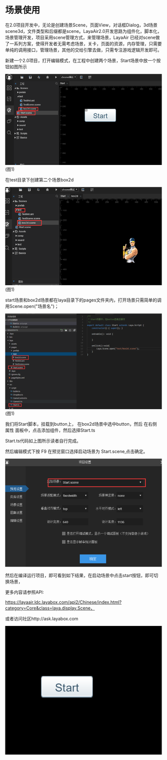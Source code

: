 # 场景使用

​      在2.0项目开发中，无论是创建场景Scene，页面View，对话框Dialog，3d场景scene3d，文件类型和后缀都是scene。LayaAir2.0开发思路为组件化，脚本化，场景管理开发，项目采用scene管理方式，来管理场景，LayaAir 已经对scene做了一系列方案，使得开发者无需考虑场景，关卡，页面的资源，内存管理，只需要单纯的调用接口，管理场景，其他的交给引擎去做，只需专注游戏逻辑开发即可。



新建一个2.0项目，打开编辑模式，在工程中创建两个场景，Start场景中放一个按钮如图所示



![1](img\1.png)(图1)



在test目录下创建第二个场景box2d

![1](img\2.png)(图1)

start场景和box2d场景都在laya目录下的pages文件夹内，打开场景只需简单的调用Scene.open("场景名")；

![1](img\3.png)(图1)

我们将Start脚本，挂载到button上， 在box2d场景中选中button，然后 在右侧 属性 面板中，点击添加组件，然后选择Start.ts

Start.ts代码如上图所示读者自行完成。

然后编辑模式下按 F9 在预览窗口选择启动场景为 Start.scene,点击确定。

![1](img\4.png)



然后在编译运行项目，即可看到如下结果，在启动场景中点击start按钮，即可切换场景，

更多内容请参照API:

https://layaair.ldc.layabox.com/api2/Chinese/index.html?category=Core&class=laya.display.Scene，

或者访问社区http://ask.layabox.com

![1](img\ide.gif)
